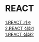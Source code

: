 # REACT
[1.REACT 기초](public/guide/REACT_BASIC.md)  
[2.REACT 심화1](public/guide/React_ADVANCED.md)  
[1.REACT 심화2](public/guide/React_ADVANCED2.md)  
